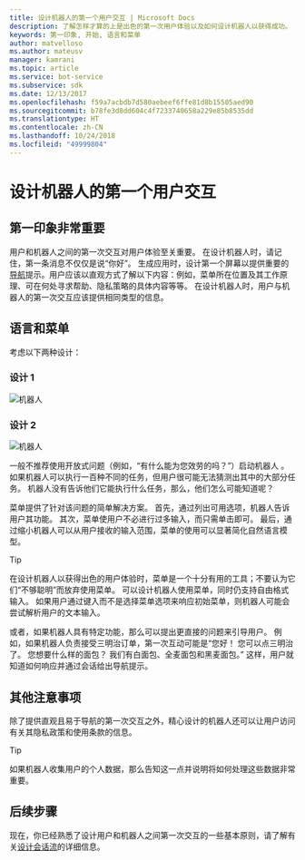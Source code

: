 ```yaml
---
title: 设计机器人的第一个用户交互 | Microsoft Docs
description: 了解怎样才算的上是出色的第一次用户体验以及如何设计机器人以获得成功。
keywords: 第一印象, 开始, 语言和菜单
author: matvelloso
ms.author: mateusv
manager: kamrani
ms.topic: article
ms.service: bot-service
ms.subservice: sdk
ms.date: 12/13/2017
ms.openlocfilehash: f59a7acbdb7d580aebeef6ffe81d8b15505aed90
ms.sourcegitcommit: b78fe3d8dd604c4f7233740658a229e85b8535dd
ms.translationtype: HT
ms.contentlocale: zh-CN
ms.lasthandoff: 10/24/2018
ms.locfileid: "49999804"
---
```

# <a name="design-a-bots-first-user-interaction"></a>设计机器人的第一个用户交互

## <a name="first-impressions-matter"></a>第一印象非常重要

用户和机器人之间的第一次交互对用户体验至关重要。 在设计机器人时，请记住，第一条消息不仅仅是说“你好”。 生成应用时，设计第一个屏幕以提供重要的[导航](bot-service-design-navigation.md)提示。用户应该以直观方式了解以下内容：例如，菜单所在位置及其工作原理、可在何处寻求帮助、隐私策略的具体内容等等。 在设计机器人时，用户与机器人的第一次交互应该提供相同类型的信息。 

## <a name="language-versus-menus"></a>语言和菜单 

考虑以下两种设计：

### <a name="design-1"></a>设计 1

![机器人](~/media/bot-service-design-first-interaction/hello1.png)


### <a name="design-2"></a>设计 2

![机器人](~/media/bot-service-design-first-interaction/hello2.png)

一般不推荐使用开放式问题（例如，“有什么能为您效劳的吗？”）启动机器人 。 如果机器人可以执行一百种不同的任务，但用户很可能无法猜测出其中的大部分任务。 机器人没有告诉他们它能执行什么任务，那么，他们怎么可能知道呢？

菜单提供了针对该问题的简单解决方案。 首先，通过列出可用选项，机器人告诉用户其功能。 其次，菜单使用户不必进行过多输入，而只需单击即可。 最后，通过缩小机器人可以从用户接收的输入范围，菜单的使用可以显著简化自然语言模型。 

> [!TIP]
> 在设计机器人以获得出色的用户体验时，菜单是一个十分有用的工具；不要认为它们“不够聪明”而放弃使用菜单。 可以设计机器人使用菜单，同时仍支持自由格式输入。 如果用户通过键入而不是选择菜单选项来响应初始菜单，则机器人可能会尝试解析用户的文本输入。 

或者，如果机器人具有特定功能，那么可以提出更直接的问题来引导用户。 例如，如果机器人负责接受三明治订单，第一次互动可能是“您好！ 您可以点三明治了。 您想要什么样的面包？ 我们有白面包、全麦面包和黑麦面包。” 这样，用户就知道如何响应并通过会话给出导航提示。

## <a name="other-considerations"></a>其他注意事项

除了提供直观且易于导航的第一次交互之外，精心设计的机器人还可以让用户访问有关其隐私政策和使用条款的信息。 

> [!TIP]
> 如果机器人收集用户的个人数据，那么告知这一点并说明将如何处理这些数据非常重要。

## <a name="next-steps"></a>后续步骤

现在，你已经熟悉了设计用户和机器人之间第一次交互的一些基本原则，请了解有关[设计会话流](~/bot-service-design-conversation-flow.md)的详细信息。
